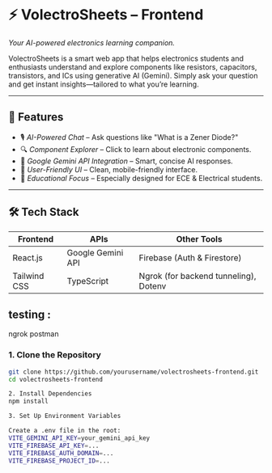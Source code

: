 # ⚡ VolectroSheets – Frontend

*Your AI-powered electronics learning companion.*

VolectroSheets is a smart web app that helps electronics students and enthusiasts understand and explore components like resistors, capacitors, transistors, and ICs using generative AI (Gemini). Simply ask your question and get instant insights—tailored to what you’re learning.

---

## 🚀 Features

- 🎙 *AI-Powered Chat* – Ask questions like "What is a Zener Diode?"
- 🔍 *Component Explorer* – Click to learn about electronic components.
- 🤖 *Google Gemini API Integration* – Smart, concise AI responses.
- 💬 *User-Friendly UI* – Clean, mobile-friendly interface.
- 🧠 *Educational Focus* – Especially designed for ECE & Electrical students.

---

## 🛠 Tech Stack

| Frontend     | APIs               | Other Tools             |
|--------------|--------------------|--------------------------|
| React.js     | Google Gemini API  | Firebase (Auth & Firestore) |
| Tailwind CSS | TypeScript         | Ngrok (for backend tunneling), Dotenv |

## testing :
ngrok
postman

### 1. Clone the Repository

```bash
git clone https://github.com/yourusername/volectrosheets-frontend.git
cd volectrosheets-frontend 

2. Install Dependencies
npm install

3. Set Up Environment Variables

Create a .env file in the root:
VITE_GEMINI_API_KEY=your_gemini_api_key
VITE_FIREBASE_API_KEY=...
VITE_FIREBASE_AUTH_DOMAIN=...
VITE_FIREBASE_PROJECT_ID=...

